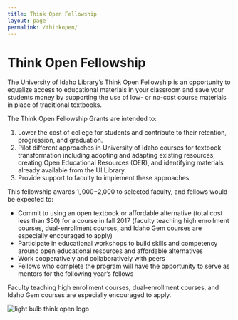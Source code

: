 ```yaml
---
title: Think Open Fellowship
layout: page 
permalink: /thinkopen/
---
```


<div markdown="1" class="row">
<div markdown="1" class="col-md-8"><div markdown="1" class="py-2 px-2">

# Think Open Fellowship 

The University of Idaho Library’s Think Open Fellowship is an opportunity to equalize access to educational materials in your classroom and save your students money by supporting the use of low- or no-cost course materials in place of traditional textbooks.

The Think Open Fellowship Grants are intended to:

1. Lower the cost of college for students and contribute to their retention, progression, and graduation.
1. Pilot different approaches in University of Idaho courses for textbook transformation including adopting and adapting existing resources, creating Open Educational Resources (OER), and identifying materials already available from the UI Library.
1. Provide support to faculty to implement these approaches.

This fellowship awards $1,000-$2,000 to selected faculty, and fellows would be expected to:

- Commit to using an open textbook or affordable alternative (total cost less than $50) for a course in fall 2017 (faculty teaching high enrollment courses, dual-enrollment courses, and Idaho Gem courses are especially encouraged to apply)
- Participate in educational workshops to build skills and competency around open educational resources and affordable alternatives
- Work cooperatively and collaboratively with peers
- Fellows who complete the program will have the opportunity to serve as mentors for the following year’s fellows

Faculty teaching high enrollment courses, dual-enrollment courses, and Idaho Gem courses are especially encouraged to apply.

</div></div>
<div class="col-md-4">
<img class="img-fluid" src="{{ '/assets/images/think_open.png' | relative_url }}" alt="light bulb think open logo">
</div>
</div>